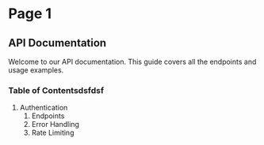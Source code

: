 # Page 1

## API Documentation

Welcome to our API documentation. This guide covers all the endpoints and usage examples.

### Table of Contentsdsfdsf

1. Authentication
   1. Endpoints
   2. Error Handling
   3. Rate Limiting
